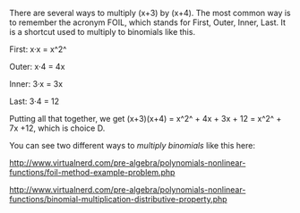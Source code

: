 There are several ways to multiply (x+3) by (x+4). The
most common way is to remember the acronym FOIL, which stands for First,
Outer, Inner, Last. It is a shortcut used to multiply to binomials like
this.

First: x·x = x^2^

Outer: x·4 = 4x

Inner: 3·x = 3x

Last: 3·4 = 12

Putting all that together, we get (x+3)(x+4) = x^2^ + 4x + 3x + 12 =
x^2^ + 7x +12, which is choice D.

You can see two different ways to *multiply binomials* like this here:

<http://www.virtualnerd.com/pre-algebra/polynomials-nonlinear-functions/foil-method-example-problem.php>

<http://www.virtualnerd.com/pre-algebra/polynomials-nonlinear-functions/binomial-multiplication-distributive-property.php>
